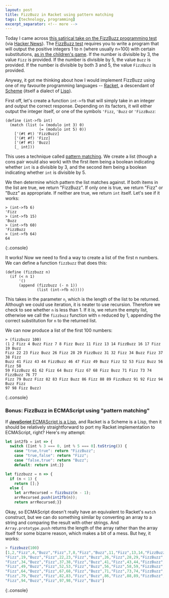 ```yaml
---
layout: post
title: FizzBuzz in Racket using pattern matching
tags: [technology, programming]
excerpt_separator: <!-- more -->
---
```

Today I came across [this satirical take on the FizzBuzz programming test](https://github.com/EnterpriseQualityCoding/FizzBuzzEnterpriseEdition) (via [Hacker News](https://news.ycombinator.com/item?id=17043541)). The [FizzBuzz test](http://wiki.c2.com/?FizzBuzzTest) requires you to write a program that will output the positive integers 1 to n (where usually n=100) with certain substitutions, [as in the children's game](https://en.wikipedia.org/wiki/Fizz_buzz). If the number is divisible by 3, the value `Fizz` is provided. If the number is divisible by 5, the value `Buzz` is provided. If the number is divisible by both 3 and 5, the value `FizzBuzz` is provided.

Anyway, it got me thinking about how I would implement FizzBuzz using one of my favourite programming languages -- [Racket](https://racket-lang.org/), a descendant of [Scheme](https://en.wikipedia.org/wiki/Scheme_(programming_language)) (itself a dialect of [Lisp](https://en.wikipedia.org/wiki/Lisp_(programming_language))).

<!-- more -->

First off, let's create a function `int->fb` that will simply take in an integer and output the correct response. Depending on its factors, it will either output the integer itself, or one of the symbols `'Fizz`, `'Buzz` or `'FizzBuzz`:

```racket
(define (int->fb int)
  (match (list (= (modulo int 3) 0)
               (= (modulo int 5) 0))
    ['(#t #t) 'FizzBuzz]
    ['(#t #f) 'Fizz]
    ['(#f #t) 'Buzz]
    [_ int]))
```

This uses a technique called [pattern matching](https://docs.racket-lang.org/guide/match.html). We create a list (though a cons pair would also work) with the first item being a boolean indicating whether `int` is a divisible by 3, and the second item being a boolean indicating whether `int` is divisible by 5.

We then determine which pattern the list matches against. If both items in the list are true, we return "FizzBuzz". If only one is true, we return "Fizz" or "Buzz" as appropriate. If neither are true, we return `int` itself. Let's see if it works:

```racket
> (int->fb 6)
'Fizz
> (int->fb 15)
'Buzz
> (int->fb 60)
'FizzBuzz
> (int->fb 64)
64
```
{:.console}

It works! Now we need to find a way to create a list of the first n numbers. We can define a function `fizzbuzz` that does this:

```racket
(define (fizzbuzz n)
  (if (< n 1)
      '()
      (append (fizzbuzz (- n 1))
              (list (int->fb n)))))
```

This takes in the parameter `n`, which is the length of the list to be returned. Although we could use iteration, it is neater to use recursion. Therefore we check to see whether `n` is less than 1. If it is, we return the empty list, otherwise we call the `fizzbuzz` function with `n` reduced by 1, appending the correct substitution for `n` to the returned list.

We can now produce a list of the first 100 numbers:

```racket
> (fizzbuzz 100)
(1 2 Fizz 4 Buzz Fizz 7 8 Fizz Buzz 11 Fizz 13 14 FizzBuzz 16 17 Fizz 19 Buzz
Fizz 22 23 Fizz Buzz 26 Fizz 28 29 FizzBuzz 31 32 Fizz 34 Buzz Fizz 37 38 Fizz
Buzz 41 Fizz 43 44 FizzBuzz 46 47 Fizz 49 Buzz Fizz 52 53 Fizz Buzz 56 Fizz 58
59 FizzBuzz 61 62 Fizz 64 Buzz Fizz 67 68 Fizz Buzz 71 Fizz 73 74 FizzBuzz 76 77
Fizz 79 Buzz Fizz 82 83 Fizz Buzz 86 Fizz 88 89 FizzBuzz 91 92 Fizz 94 Buzz Fizz
97 98 Fizz Buzz)
```
{:.console}

### Bonus: FizzBuzz in ECMAScript using "pattern matching"

If [~~JavaScript~~ ECMAScript is a Lisp](https://www.crockford.com/javascript/javascript.html), and Racket is a Scheme is a Lisp, then it should be relatively straightforward to port my Racket implementation to ECMAScript, right? Here's my attempt:

```js
let int2fb = int => {
  switch ([int % 3 === 0, int % 5 === 0].toString()) {
    case "true,true": return "FizzBuzz";
    case "true,false": return "Fizz";
    case "false,true": return "Buzz";
    default: return int;}}

let fizzbuzz = n => {
  if (n < 1) {
    return [];}
  else {
    let arrRecursed = fizzbuzz(n - 1);
    arrRecursed.push(int2fb(n));
    return arrRecursed;}}
```

Okay, so ECMAScript doesn't really have an equivalent to Racket's `match` construct, but we can do something similar by converting an array to a string and comparing the result with other strings. And `Array.prototype.push` returns the length of the array rather than the array itself for some bizarre reason, which makes a bit of a mess. But hey, it works:

```js
> fizzbuzz(100)
[1,2,"Fizz",4,"Buzz","Fizz",7,8,"Fizz","Buzz",11,"Fizz",13,14,"FizzBuzz",16,17,
"Fizz",19,"Buzz","Fizz",22,23,"Fizz","Buzz",26,"Fizz",28,29,"FizzBuzz",31,32,
"Fizz",34,"Buzz","Fizz",37,38,"Fizz","Buzz",41,"Fizz",43,44,"FizzBuzz",46,47,
"Fizz",49,"Buzz","Fizz",52,53,"Fizz","Buzz",56,"Fizz",58,59,"FizzBuzz",61,62,
"Fizz",64,"Buzz","Fizz",67,68,"Fizz","Buzz",71,"Fizz",73,74,"FizzBuzz",76,77,
"Fizz",79,"Buzz","Fizz",82,83,"Fizz","Buzz",86,"Fizz",88,89,"FizzBuzz",91,92,
"Fizz",94,"Buzz","Fizz",97,98,"Fizz","Buzz"]
```
{:.console}
